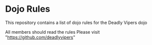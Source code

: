 Dojo Rules
==========

This repository contains a list of dojo rules for the Deadly Vipers dojo

All members should read the rules
Please visit "https://github.com/deadlyvipers"

